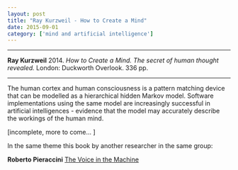 ```yaml
---
layout: post
title: "Ray Kurzweil - How to Create a Mind"
date: 2015-09-01
category: ['mind and artificial intelligence']
---
```


***
<b>Ray Kurzweil</b> 2014. _How to Create a Mind. The secret of human thought revealed._ London: Duckworth Overlook. 336 pp.

***
The human cortex and human consciousness is a pattern matching device that can be modelled as a hierarchical hidden Markov model.  Software implementations using the same model are increasingly successful in artificial intelligences - evidence that the model may accurately describe the workings of the human mind.

[incomplete, more to come... ]

In the same theme this book by another researcher in the same group:

**Roberto Pieraccini** [The Voice in the Machine](http://timeteam.github.io/mind%20and%20artificial%20intelligence/2017/06/19/the-voice-in-the-machine.html)
